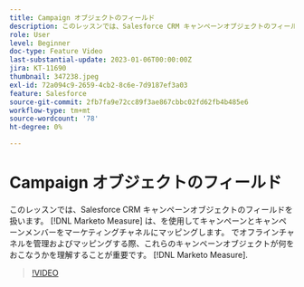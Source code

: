 ```yaml
---
title: Campaign オブジェクトのフィールド
description: このレッスンでは、Salesforce CRM キャンペーンオブジェクトのフィールドを扱います。 [!DNL Marketo Measure] は、を使用してキャンペーンとキャンペーンメンバーをマーケティングチャネルにマッピングします。 でオフラインチャネルを管理およびマッピングする際、これらのキャンペーンオブジェクトが何をおこなうかを理解することが重要です。 [!DNL Marketo Measure].
role: User
level: Beginner
doc-type: Feature Video
last-substantial-update: 2023-01-06T00:00:00Z
jira: KT-11690
thumbnail: 347238.jpeg
exl-id: 72a094c9-2659-4cb2-8c6e-7d9187ef3a03
feature: Salesforce
source-git-commit: 2fb7fa9e72cc89f3ae867cbbc02fd62fb4b485e6
workflow-type: tm+mt
source-wordcount: '78'
ht-degree: 0%

---
```


# Campaign オブジェクトのフィールド

このレッスンでは、Salesforce CRM キャンペーンオブジェクトのフィールドを扱います。 [!DNL Marketo Measure] は、を使用してキャンペーンとキャンペーンメンバーをマーケティングチャネルにマッピングします。 でオフラインチャネルを管理およびマッピングする際、これらのキャンペーンオブジェクトが何をおこなうかを理解することが重要です。 [!DNL Marketo Measure].

>[!VIDEO](https://video.tv.adobe.com/v/347238/?quality=12&learn=on)
